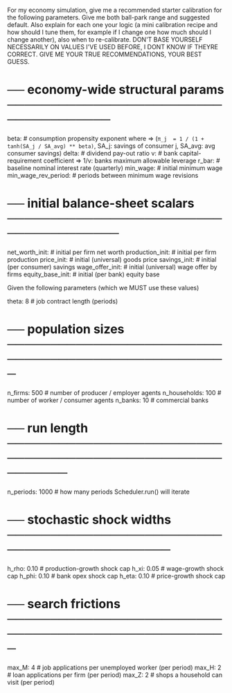For my economy simulation, give me a recommended starter calibration for the following parameters. Give me both ball-park range and suggested default. Also explain for each one your logic (a mini calibration recipe and how should I tune them, for example if I change one how much should I change another), also when to re-calibrate. DON'T BASE YOURSELF NECESSARILY ON VALUES I'VE USED BEFORE, I DONT KNOW IF THEYRE CORRECT. GIVE ME YOUR TRUE RECOMMENDATIONS, YOUR BEST GUESS. 

# ── economy-wide structural params ─────────────────────────────────────

beta:                        # consumption propensity exponent where => (```π_j  = 1 / (1 + tanh(SA_j / SA_avg) ** beta)```, SA_j: savings of consumer j, SA_avg: avg consumer savings)
delta:                       # dividend pay-out ratio
v:                           # bank capital-requirement coefficient => 1/v: banks maximum allowable leverage
r_bar:                       # baseline nominal interest rate (quarterly)
min_wage:                    # initial minimum wage
min_wage_rev_period:         # periods between minimum wage revisions

# ── initial balance-sheet scalars ──────────────────────────────────────
net_worth_init:      # initial per firm net worth
production_init:     # initial per firm production
price_init:          # initial (universal) goods price
savings_init:        # initial (per consumer) savings
wage_offer_init:     # initial (universal) wage offer by firms
equity_base_init:    # initial (per bank) equity base

Given the following parameters (which we MUST use these values)

theta:                8          # job contract length (periods)

# ── population sizes ───────────────────────────────────────────────────
n_firms:              500        # number of producer / employer agents
n_households:         100        # number of worker / consumer agents
n_banks:              10         # commercial banks

# ── run length ─────────────────────────────────────────────────────────
n_periods:            1000       # how many periods Scheduler.run() will iterate

# ── stochastic shock widths ────────────────────────────────────────────
h_rho:                0.10       # production-growth shock cap
h_xi:                 0.05       # wage-growth shock cap
h_phi:                0.10       # bank opex shock cap
h_eta:                0.10       # price-growth shock cap

# ── search frictions ───────────────────────────────────────────────────
max_M:                4          # job applications per unemployed worker (per period)
max_H:                2          # loan applications per firm (per period)
max_Z:                2          # shops a household can visit (per period)